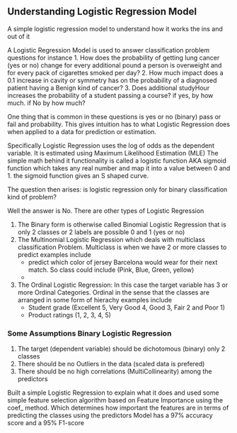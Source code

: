 ## Understanding Logistic Regression Model
A simple logistic regression model to understand how it works the ins and out of it

A Logistic Regression Model is used to answer classification problem questions for instance
    1. How does the probability of getting lung cancer (yes or no) change for every additional pound a person is overweight and for every pack of cigarettes smoked per day?
    2. How much impact does a 0.1 increase in cavity or symmetry has on the probability of a diagnosed patient having a Benign kind of cancer?
    3. Does additional studyHour increases the probability of a student passing a course? if yes, by how much. if No by how much?
    
One thing that is common in these questions is yes or no (binary) pass or fail and probability. This gives intuition has to what Logistic Regression does when applied to a data for prediction or estimation.

Specifically Logistic Regression uses the log of odds as the dependent variable. It is estimated using Maximum Likelihood Estimation (MLE)
The simple math behind it functionality is called a logistic function AKA sigmoid function which takes any real number and map it into a value between 0 and 1. the sigmoid function gives an S shaped curve.

The question then arises: is logistic regression only for binary classification kind of problem?

Well the answer is No. There are other types of Logistic Regression
1. The Binary form is otherwise called Binomial Logistic Regression that is only 2 classes or 2 labels are possible 0 and 1 (yes or no)
2. The Multinomial Logistic Regression which deals with multiclass classification Problem. Multiclass is when we have 2 or more classes to predict examples include 
      * predict which color of jersey Barcelona would wear for their next match. So class could include (Pink, Blue, Green, yellow)
      * 
3. The Ordinal Logistic Regression: In this case the target variable has 3 or more Ordinal Categories. Ordinal in the sense that the classes are arranged in some form of hierachy examples include
      * Student grade (Excellent 5, Very Good 4, Good 3, Fair 2 and Poor 1)
      * Product ratings (1, 2, 3, 4, 5)
      
### Some Assumptions Binary Logistic Regression 
1. The target (dependent variable) should be dichotomous (binary) only 2 classes
2. There should be no Outliers in the data (scaled data is prefered)
3. There should be no high correlations (MultiCollinearity) among the predictors

Built a simple Logistic Regression to explain what it does and used some simple feature selection algorithm based on Feature Importance using the coef_ method. Which determines how important the features are in terms of predicting the classes using the predictors
Model has a 97% accuracy score and a 95% F1-score
